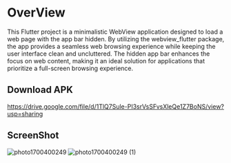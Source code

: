 # OverView
This Flutter project is a minimalistic WebView application designed to load a web page with the app bar hidden. By utilizing the webview_flutter package, the app provides a seamless web browsing experience while keeping the user interface clean and uncluttered. The hidden app bar enhances the focus on web content, making it an ideal solution for applications that prioritize a full-screen browsing experience.

## Download APK
https://drive.google.com/file/d/1TlQ7Sule-PI3srVsSFvsXleQe1Z7BoNS/view?usp=sharing

## ScreenShot
![photo1700400249](https://github.com/IshworMoktan/PWA_flutter/assets/89696918/7fa25f14-e5cf-4271-a61d-178fc8d38fb7)
![photo1700400249 (1)](https://github.com/IshworMoktan/PWA_flutter/assets/89696918/ee1ff41f-d93e-4d07-9d31-f09b49a58949)
